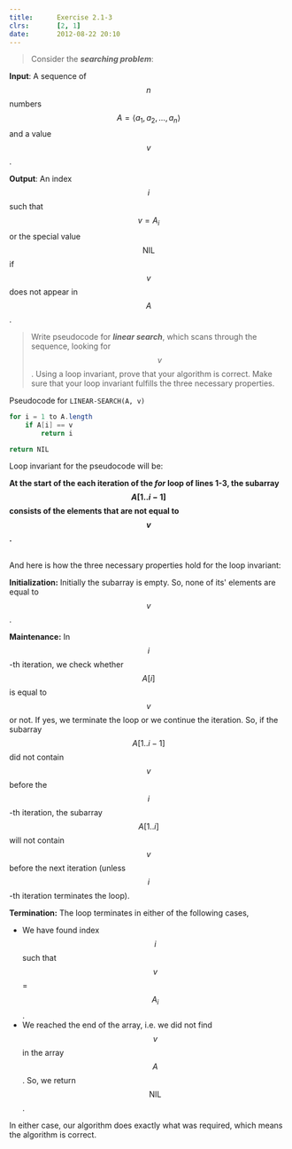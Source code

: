 ```yaml
---
title:      Exercise 2.1-3
clrs:       [2, 1]
date:       2012-08-22 20:10
---
```


>Consider the ***searching problem***:
>
**Input**: A sequence of $$n$$ numbers $$A = \langle a_1, a_2, . . . , a_n \rangle$$ and a value $$v$$.
>
**Output**: An index $$i$$ such that $$v = A_i$$ or the special value $$\text {NIL}$$ if $$v$$ does not appear in $$A$$.
>
>Write pseudocode for ***linear search***, which scans through the sequence, looking for $$v$$. Using a loop invariant, prove that your algorithm is correct. Make sure that your loop invariant fulfills the three necessary properties.

Pseudocode for `LINEAR-SEARCH(A, v)`

```java
for i = 1 to A.length
    if A[i] == v
        return i

return NIL
```


Loop invariant for the pseudocode will be:

**At the start of the each iteration of the *for* loop of lines 1-3, the subarray $$A[1..i − 1]$$ consists of the elements that are not equal to $$v$$.**

<br/>
And here is how the three necessary properties hold for the loop invariant:

**Initialization:** Initially the subarray is empty. So, none of its' elements are equal to $$v$$.

**Maintenance:** In $$i$$-th iteration, we check whether $$A[i]$$ is equal to $$v$$ or not. If yes, we terminate the loop or we continue the iteration. So, if the subarray $$A[1..i - 1]$$ did not contain $$v$$ before the $$i$$-th iteration, the subarray $$A[1..i]$$ will not contain $$v$$ before the next iteration (unless $$i$$-th iteration terminates the loop).

**Termination:** The loop terminates in either of the following cases,

* We have found index $$i$$ such that $$v$$ = $$A_i$$.
* We reached the end of the array, i.e. we did not find $$v$$ in the array $$A$$. So, we return $$\text {NIL}$$.

In either case, our algorithm does exactly what was required, which means the algorithm is correct.